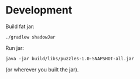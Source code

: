 # Development

Build fat jar:

```shell
./gradlew shadowJar
```

Run jar:

```shell
java -jar build/libs/puzzles-1.0-SNAPSHOT-all.jar
```

(or wherever you built the jar).